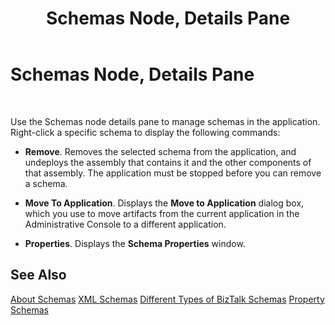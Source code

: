 ﻿---
title: Schemas Node, Details Pane
TOCTitle: Schemas Node, Details Pane
ms:assetid: 89410bc8-e2cb-4cbf-b512-72df5db8dbc2
ms:mtpsurl: https://msdn.microsoft.com/en-us/library/Aa561246(v=BTS.80)
ms:contentKeyID: 51529511
ms.date: 08/30/2017
mtps_version: v=BTS.80
f1_keywords:
- bts10.admin.resultsobject.schema
---

# Schemas Node, Details Pane

 

Use the Schemas node details pane to manage schemas in the application. Right-click a specific schema to display the following commands:

  - **Remove**. Removes the selected schema from the application, and undeploys the assembly that contains it and the other components of that assembly. The application must be stopped before you can remove a schema.

  - **Move To Application**. Displays the **Move to Application** dialog box, which you use to move artifacts from the current application in the Administrative Console to a different application.

  - **Properties**. Displays the **Schema Properties** window.

## See Also

[About Schemas](https://msdn.microsoft.com/library/aa559426\(v=bts.80\))  
[XML Schemas](https://msdn.microsoft.com/library/aa559121\(v=bts.80\))  
[Different Types of BizTalk Schemas](https://msdn.microsoft.com/library/aa578053\(v=bts.80\))  
[Property Schemas](https://msdn.microsoft.com/library/aa561059\(v=bts.80\))

